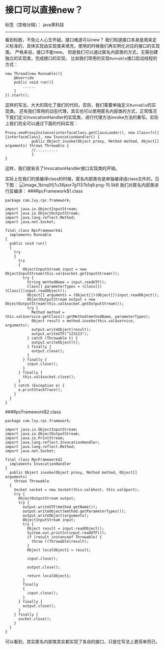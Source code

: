 # 接口可以直接new？

标签（空格分隔）： java黑科技

---

看到标题，不免让人心生怀疑。接口难道可以new？
我们知道接口本身是用来定义标准的，具体实现由实现类来填充，使用的时候我们再实例化对应的接口的实现类。
严格来说，接口不能new。
但是我们可以通过匿名内部类的方式，无需创建独立的实现类，完成接口的实现。
比如我们常用的实现`Runnable`接口启动线程的方式：
```
new Thread(new Runnable(){
    @Override
    public void run(){
        ......
    }
}).start();
```
这样的写法，大大的简化了我们的代码，否则，我们需要单独定义`Runnable`的实现类。
还有我们常用的动态代理，其实也可以使用匿名内部类的方式，正常情况下我们定义InvocationHandler的实现类，进行代理方法invoke方法的重写。实际上我们完全可以通过下面的代码实现：
```
Proxy.newProxyInstance(interfaceClass.getClassLoader(), new Class<?>[] {interfaceClass}, new InvocationHandler() {
            public Object invoke(Object proxy, Method method, Object[] arguments) throws Throwable {
            //..........
            }
}
```
这样，我们就省去了InvocationHandler接口实现类的开销。

实际上在我们的类编译class的时候，匿名内部类也是单独编译成class文件的，见下图：
![image_1binq5fj7u38jaor7g1137b1q9.png-15.5kB][1]
我们对匿名内部类进行反编译：
###RpcFramework$1.class
```
package com.lxy.rpc.framework;

import java.io.ObjectInputStream;
import java.io.ObjectOutputStream;
import java.lang.reflect.Method;
import java.net.Socket;

final class RpcFramework$1
  implements Runnable
{
  public void run()
  {
    try
    {
      try
      {
        ObjectInputStream input = new ObjectInputStream(this.val$socket.getInputStream());
        try {
          String methodName = input.readUTF();
          Class[] parameterTypes = (Class[])(Class[])input.readObject();
          Object[] arguments = (Object[])(Object[])input.readObject();
          ObjectOutputStream output = new ObjectOutputStream(this.val$socket.getOutputStream());
          try {
            Method method = this.val$service.getClass().getMethod(methodName, parameterTypes);
            Object result = method.invoke(this.val$service, arguments);
            output.writeObject(result);
            output.writeUTF("123123");
          } catch (Throwable t) {
            output.writeObject(t);
          } finally {
            output.close();
          }
        } finally {
          input.close();
        }
      } finally {
        this.val$socket.close();
      }
    } catch (Exception e) {
      e.printStackTrace();
    }
  }
}
```
###RpcFramework$2.class
```
package com.lxy.rpc.framework;

import java.io.ObjectInputStream;
import java.io.ObjectOutputStream;
import java.io.PrintStream;
import java.lang.reflect.InvocationHandler;
import java.lang.reflect.Method;
import java.net.Socket;

final class RpcFramework$2
  implements InvocationHandler
{
  public Object invoke(Object proxy, Method method, Object[] arguments)
    throws Throwable
  {
    Socket socket = new Socket(this.val$host, this.val$port);
    try {
      ObjectOutputStream output;
      try {
        output.writeUTF(method.getName());
        output.writeObject(method.getParameterTypes());
        output.writeObject(arguments);
        ObjectInputStream input;
        try {
          Object result = input.readObject();
          System.out.println(input.readUTF());
          if (result instanceof Throwable) {
            throw ((Throwable)result);
          }
          Object localObject1 = result;

          input.close();

          output.close();

          return localObject1;
        }
        finally
        {
          input.close();
        }
      } finally {
        output.close();
      }
    } finally {
      socket.close();
    }
  }
}
```
可以看到，其实匿名内部类其实都实现了各自的接口，只是在写法上更简单而已。


  [1]: http://static.zybuluo.com/coldxiangyu/7rxldyfu8sq2c3racot07xnk/image_1binq5fj7u38jaor7g1137b1q9.png
